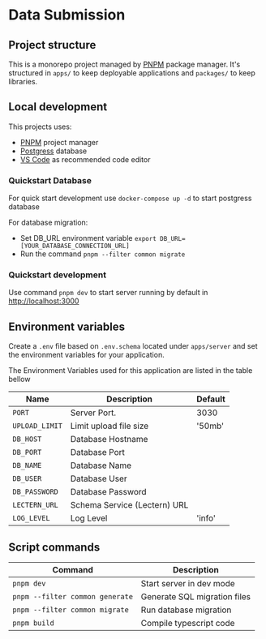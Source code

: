# Data Submission

## Project structure

This is a monorepo project managed by [PNPM](https://pnpm.io/) package manager. It's structured in `apps/` to keep deployable applications and `packages/` to keep libraries.

## Local development

This projects uses:

- [PNPM](https://pnpm.io/) project manager
- [Postgress](https://www.postgresql.org/) database
- [VS Code](https://code.visualstudio.com/) as recommended code editor

### Quickstart Database

For quick start development use `docker-compose up -d` to start postgress database

For database migration:

- Set DB_URL environment variable `export DB_URL=[YOUR_DATABASE_CONNECTION_URL]`
- Run the command `pnpm --filter common migrate`

### Quickstart development

Use command `pnpm dev` to start server running by default in [http://localhost:3000](http://localhost:3000)

## Environment variables

Create a `.env` file based on `.env.schema` located under `apps/server` and set the environment variables for your application.

The Environment Variables used for this application are listed in the table bellow

| Name           | Description                  | Default |
| -------------- | ---------------------------- | ------- |
| `PORT`         | Server Port.                 | 3030    |
| `UPLOAD_LIMIT` | Limit upload file size       | '50mb'  |
| `DB_HOST`      | Database Hostname            |         |
| `DB_PORT`      | Database Port                |         |
| `DB_NAME`      | Database Name                |         |
| `DB_USER`      | Database User                |         |
| `DB_PASSWORD`  | Database Password            |         |
| `LECTERN_URL`  | Schema Service (Lectern) URL |         |
| `LOG_LEVEL`    | Log Level                    | 'info'  |

## Script commands

| Command                         | Description                  |
| ------------------------------- | ---------------------------- |
| `pnpm dev`                      | Start server in dev mode     |
| `pnpm --filter common generate` | Generate SQL migration files |
| `pnpm --filter common migrate`  | Run database migration       |
| `pnpm build`                    | Compile typescript code      |
